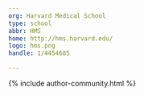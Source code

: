 ```yaml
---
org: Harvard Medical School
type: school
abbr: HMS
home: http://hms.harvard.edu/
logo: hms.png
handle: 1/4454685

---
```


{% include author-community.html %}
